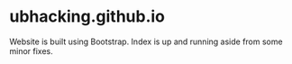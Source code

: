 # ubhacking.github.io

Website is built using Bootstrap. Index is up and running aside from some minor fixes. 
